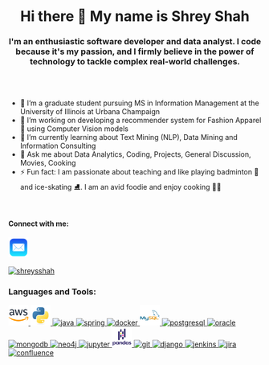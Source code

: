 <h1 align="center"> Hi there 👋 My name is Shrey Shah </h1>
<h3 align="center"> I'm an enthusiastic software developer and data analyst. I code because it's my passion, and I firmly believe in the power of technology to tackle complex real-world challenges. </h3>
<br>
<!--
**shreyss99/shreyss99** is a ✨ _special_ ✨ repository because its `README.md` (this file) appears on your GitHub profile.
Here are some ideas to get you started:
-->

<br>

- 🔭 I’m a graduate student pursuing MS in Information Management at the University of Illinois at Urbana Champaign
- 🔭 I’m working on developing a recommender system for Fashion Apparel 👚 using Computer Vision models
- 🌱 I’m currently learning about Text Mining (NLP), Data Mining and Information Consulting
- 💬 Ask me about Data Analytics, Coding, Projects, General Discussion, Movies, Cooking
- ⚡ Fun fact: I am passionate about teaching and like playing badminton 🏸 and ice-skating ⛸️. I am an avid foodie and enjoy cooking 👨‍🍳

<br>
<!--
- 👯 I’m looking to collaborate on ...
- 🤔 I’m looking for help with ...
- 📫 How to reach me: ...
-->

<h4 align="left">Connect with me:</h4>
<p align="left">
  
  [<img src="https://github.com/shreyss99/shreyss99/blob/07a9be683c77f96ac8ae423fdd0e1bc0b8ecffd0/mail.png" width="40" height="40">](mailto:sshah023@illinois.edu)
  
  <a href="https://linkedin.com/in/shreysshah" target="blank"><img align="center" src="https://raw.githubusercontent.com/rahuldkjain/github-profile-readme-generator/master/src/images/icons/Social/linked-in-alt.svg" alt="shreysshah" height="30" width="40" /></a>
</p>

<h3 align="left">Languages and Tools:</h3>
<p align="left"> 
  <a href="https://aws.amazon.com" target="_blank" rel="noreferrer"> <img src="https://raw.githubusercontent.com/devicons/devicon/master/icons/amazonwebservices/amazonwebservices-original-wordmark.svg" alt="aws" width="40" height="40"/> </a> 
  <a href="https://www.python.org" target="_blank" rel="noreferrer"> <img src="https://raw.githubusercontent.com/devicons/devicon/master/icons/python/python-original.svg" alt="python" width="40" height="40"/> </a>
  <a href="https://www.java.com/" target="_blank" rel="noreferrer"> <img src="https://cdn.jsdelivr.net/gh/devicons/devicon/icons/java/java-original-wordmark.svg" alt="java" width="40" height="40"/> </a>
  <a href="https://spring.io/" target="_blank" rel="noreferrer"> <img src="https://cdn.jsdelivr.net/gh/devicons/devicon/icons/spring/spring-original-wordmark.svg" alt="spring" width="40" height="40"/> </a>
  <a href="https://www.docker.com/" target="_blank" rel="noreferrer"> <img src="https://cdn.jsdelivr.net/gh/devicons/devicon/icons/docker/docker-original-wordmark.svg" alt="docker" width="40" height="40"/> </a> 
  <a href="https://www.mysql.com/" target="_blank" rel="noreferrer"> <img src="https://raw.githubusercontent.com/devicons/devicon/master/icons/mysql/mysql-original-wordmark.svg" alt="mysql" width="40" height="40"/> </a>
  <a href="https://www.postgresql.org/" target="_blank" rel="noreferrer"> <img src="https://cdn.jsdelivr.net/gh/devicons/devicon/icons/postgresql/postgresql-original-wordmark.svg" alt="postgresql" width="40" height="40"/> </a>
  <a href="https://www.oracle.com/" target="_blank" rel="noreferrer"> <img src="https://cdn.jsdelivr.net/gh/devicons/devicon/icons/oracle/oracle-original.svg" alt="oracle" width="40" height="40"/> </a>
  <a href="https://www.mongodb.com/" target="_blank" rel="noreferrer"> <img src="https://cdn.jsdelivr.net/gh/devicons/devicon/icons/mongodb/mongodb-original-wordmark.svg" alt="mongodb" width="40" height="40"/> </a>
  <a href="https://neo4j.com/" target="_blank" rel="noreferrer"> <img src="https://cdn.jsdelivr.net/gh/devicons/devicon/icons/neo4j/neo4j-original-wordmark.svg" alt="neo4j" width="40" height="40"/> </a>
  <a href="https://jupyter.org/" target="_blank" rel="noreferrer"> <img src="https://cdn.jsdelivr.net/gh/devicons/devicon/icons/jupyter/jupyter-original-wordmark.svg" alt="jupyter" width="40" height="40"/> </a>
  <a href="https://pandas.pydata.org/" target="_blank" rel="noreferrer"> <img src="https://raw.githubusercontent.com/devicons/devicon/2ae2a900d2f041da66e950e4d48052658d850630/icons/pandas/pandas-original-wordmark.svg" alt="pandas" width="40" height="40"/> </a>
  <a href="https://git-scm.com/" target="_blank" rel="noreferrer"> <img src="https://cdn.jsdelivr.net/gh/devicons/devicon/icons/git/git-original.svg" alt="git" width="40" height="40"/> </a>
  <a href="https://www.djangoproject.com/" target="_blank" rel="noreferrer"> <img src="https://cdn.jsdelivr.net/gh/devicons/devicon/icons/django/django-plain-wordmark.svg" alt="django" width="40" height="40"/> </a>
  <a href="https://jenkins.io" target="_blank" rel="noreferrer"> <img src="https://cdn.jsdelivr.net/gh/devicons/devicon/icons/jenkins/jenkins-original.svg" alt="jenkins" width="40" height="40"/> </a>
  <a href="https://www.atlassian.com/software/jira" target="_blank" rel="noreferrer"> <img src="https://cdn.jsdelivr.net/gh/devicons/devicon/icons/jira/jira-original-wordmark.svg" alt="jira" width="40" height="40"/> </a>
  <a href="https://www.atlassian.com/software/confluence" target="_blank" rel="noreferrer"> <img src="https://cdn.jsdelivr.net/gh/devicons/devicon/icons/confluence/confluence-original-wordmark.svg" alt="confluence" width="40" height="40"/> </a>
</p>
